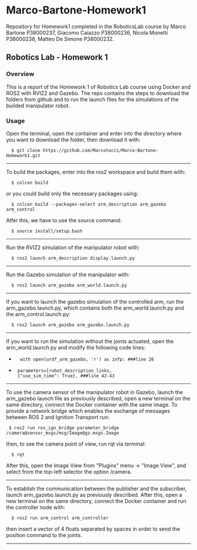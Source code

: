 # Marco-Bartone-Homework1
Repository for Homework1 completed in the RoboticsLab course by Marco Bartone P38000237, Giacomo Caiazzo P38000236, Nicola Monetti P38000238, Matteo De Simone P38000232.

## Robotics Lab - Homework 1

### Overview
This is a report of the Homework 1 of Robotics Lab course using Docker and ROS2 with RVIZ2 and Gazebo. The repo contains the steps to download the folders from github and to run the launch files for the simulations of the builded manipulator robot.

### Usage

Open the terminal, open the container and enter into the directory where you want to download the folder, then download it with:

      $ git clone https://github.com/Marcotocci/Marco-Bartone-Homework1.git

-------------------------------

To build the packages, enter into the ros2 workspace and build them with:

      $ colcon build

or you could build only the necessary packages using:

      $ colcon build --packages-select arm_description arm_gazebo arm_control

Atfer this, we have to use the source command:

      $ source install/setup.bash

-------------------------------

Run the RVIZ2 simulation of the manipulator robot with:

      $ ros2 launch arm_description display.launch.py

--------------------------------

Run the Gazebo simulation of the manipulator with:

      $ ros2 launch arm_gazebo arm_world.launch.py

--------------------------------

If you want to launch the gazebo simulation of the controlled arm, run the arm_gazebo.launch.py, which contains both the arm_world.launch.py and the arm_control.launch.py:

      $ ros2 launch arm_gazebo arm_gazebo.launch.py

--------------------------------

If you want to run the simulation without the joints actuated, open the arm_world.launch.py and modify the following code lines:

-       with open(urdf_arm_gazebo, 'r') as infp: ###line 26
-      parameters=[robot_description_links,
       {"use_sim_time": True}, ###line 42-43

--------------------------------

To use the camera sensor of the manipulator robot in Gazebo, launch the arm_gazebo launch file as previously described, open a new terminal on the same directory, connect the Docker container with the same image. To provide a network bridge which enables the exchange of messages between ROS 2 and Ignition Transport run:

     $ ros2 run ros_ign_bridge parameter_bridge /camera@sensor_msgs/msg/Image@gz.msgs.Image 

then, to see the camera point of view, run rqt via terminal:

      $ rqt

After this, open the Image View from "Plugins" menu -> "Image View", and select from the top-left selector the option /camera.

--------------------------------

To establish the communication between the publisher and the subscriber, launch arm_gazebo.launch.py as previously described. After this, open a new terminal on the same directory, connect the Docker container and run the controller node with:

      $ ros2 run arm_control arm_controller

then insert a vector of 4 floats separated by spaces in order to send the position command to the joints.

--------------------------------
